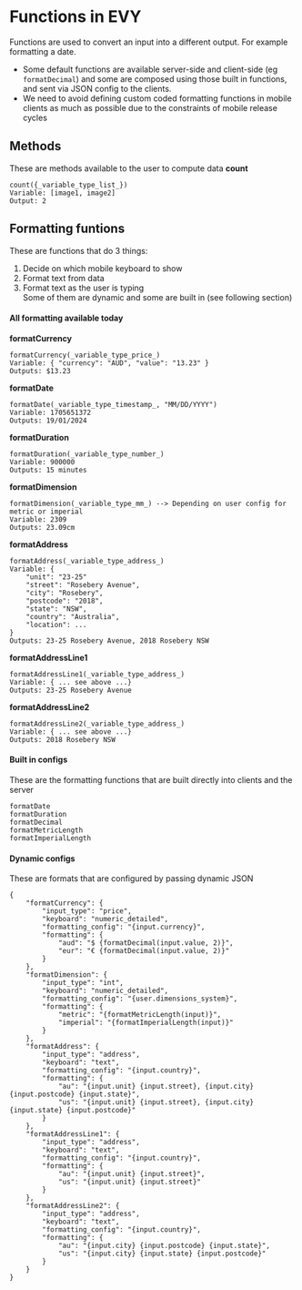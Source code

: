 # Functions in EVY

Functions are used to convert an input into a different output. For example formatting a date.  
* Some default functions are available server-side and client-side (eg `formatDecimal`) and some are composed using those built in functions, and sent via JSON config to the clients.  
* We need to avoid defining custom coded formatting functions in mobile clients as much as possible due to the constraints of mobile release cycles

## Methods
These are methods available to the user to compute data
**count**
```
count({_variable_type_list_})
Variable: [image1, image2]
Output: 2
```

## Formatting funtions
These are functions that do 3 things:
1. Decide on which mobile keyboard to show
2. Format text from data
3. Format text as the user is typing  
Some of them are dynamic and some are built in (see following section)

#### All formatting available today
**formatCurrency**
```
formatCurrency(_variable_type_price_)
Variable: { "currency": "AUD", "value": "13.23" }
Outputs: $13.23
```
**formatDate**
```
formatDate(_variable_type_timestamp_, "MM/DD/YYYY")
Variable: 1705651372
Outputs: 19/01/2024
```
**formatDuration**
```
formatDuration(_variable_type_number_)
Variable: 900000
Outputs: 15 minutes
```
**formatDimension**
```
formatDimension(_variable_type_mm_) --> Depending on user config for metric or imperial
Variable: 2309
Outputs: 23.09cm
```
**formatAddress**
```
formatAddress(_variable_type_address_)
Variable: {
    "unit": "23-25"
    "street": "Rosebery Avenue",
    "city": "Rosebery",
    "postcode": "2018",
    "state": "NSW",
    "country": "Australia",
    "location": ...
}
Outputs: 23-25 Rosebery Avenue, 2018 Rosebery NSW
```
**formatAddressLine1**
```
formatAddressLine1(_variable_type_address_)
Variable: { ... see above ...}
Outputs: 23-25 Rosebery Avenue
```
**formatAddressLine2**
```
formatAddressLine2(_variable_type_address_)
Variable: { ... see above ...}
Outputs: 2018 Rosebery NSW
```

#### Built in configs
These are the formatting functions that are built directly into clients and the server
```
formatDate
formatDuration
formatDecimal
formatMetricLength
formatImperialLength
```

#### Dynamic configs
These are formats that are configured by passing dynamic JSON
```
{
    "formatCurrency": {
        "input_type": "price",
        "keyboard": "numeric_detailed",
        "formatting_config": "{input.currency}",
        "formatting": {
            "aud": "$ {formatDecimal(input.value, 2)}",
            "eur": "€ {formatDecimal(input.value, 2)}"
        }
    },
    "formatDimension": {
        "input_type": "int",
        "keyboard": "numeric_detailed",
        "formatting_config": "{user.dimensions_system}",
        "formatting": {
            "metric": "{formatMetricLength(input)}",
            "imperial": "{formatImperialLength(input)}"
        }
    },
    "formatAddress": {
        "input_type": "address",
        "keyboard": "text",
        "formatting_config": "{input.country}",
        "formatting": {
            "au": "{input.unit} {input.street}, {input.city} {input.postcode} {input.state}",
            "us": "{input.unit} {input.street}, {input.city} {input.state} {input.postcode}"
        }
    },
    "formatAddressLine1": {
        "input_type": "address",
        "keyboard": "text",
        "formatting_config": "{input.country}",
        "formatting": {
            "au": "{input.unit} {input.street}",
            "us": "{input.unit} {input.street}"
        }
    },
    "formatAddressLine2": {
        "input_type": "address",
        "keyboard": "text",
        "formatting_config": "{input.country}",
        "formatting": {
            "au": "{input.city} {input.postcode} {input.state}",
            "us": "{input.city} {input.state} {input.postcode}"
        }
    }
}